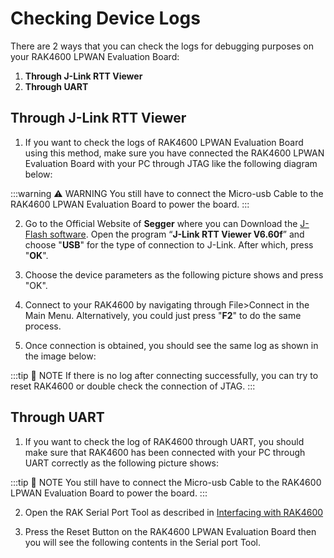 # Checking Device Logs

There are 2 ways that you can check the logs for debugging purposes on your RAK4600 LPWAN Evaluation Board:

1. **Through J-Link RTT Viewer**
2. **Through UART**

## Through J-Link RTT Viewer

1. If you want to check the logs of RAK4600 LPWAN Evaluation Board using this method, make sure you have connected the RAK4600 LPWAN Evaluation Board with your PC through JTAG like the following diagram below:


<rk-img
  src="/assets/images/quick-start-guide/rak4600/4.checking-device-logs/zyvc5cexqy2g04lh5gqm.png"
  width="100%"
  figure-number="1"
  caption="RAK4600 LPWAN Evaluation Board to Windows PC connection thru JTAG"
/>

<rk-img
  src="/assets/images/quick-start-guide/rak4600/4.checking-device-logs/yrwn46pfwepuhlh1wuof.png"
  width="100%"
  figure-number="2"
  caption="RAK4600 LPWAN Evaluation Board to Windows PC connection thru JTAG"
/>

:::warning ⚠️ WARNING
You still have to connect the Micro-usb Cable to the RAK4600 LPWAN Evaluation Board to power the board.
:::


2. Go to the Official Website of **Segger** where you can Download the [J-Flash software](https://www.segger.com/products/debug-probes/j-link/tools/j-flash/about-j-flash/). Open the program “**J-Link RTT Viewer V6.60f**” and choose "**USB**" for the type of connection to J-Link. After which, press "**OK**".


<rk-img
  src="/assets/images/quick-start-guide/rak4600/4.checking-device-logs/k40v5ssykcsgrwfvd6ds.png"
  width="100%"
  figure-number="3"
  caption="J-Link RTT Viewer Start-up Window"
/>

3. Choose the device parameters as the following picture shows and press "OK".

<rk-img
  src="/assets/images/quick-start-guide/rak4600/4.checking-device-logs/xjnmuyygdpfhmjbko2dn.png"
  width="100%"
  figure-number="4"
  caption="J-Link RTT Viewer Connection Parameters"
/>

4. Connect to your RAK4600 by navigating through File>Connect in the Main Menu. Alternatively, you could just press "**F2**" to do the same process.

<rk-img
  src="/assets/images/quick-start-guide/rak4600/4.checking-device-logs/xhppkxsyq7k0zste4xpx.png"
  width="100%"
  figure-number="5"
  caption="J-Link RTT Viewer Connecting Shortcut"
/>

5. Once connection is obtained, you should see the same log as shown in the image below:

<rk-img
  src="/assets/images/quick-start-guide/rak4600/4.checking-device-logs/uvpxna4236xrglaamrcx.jpg"
  width="100%"
  figure-number="6"
  caption="Log Checking through J-Link RTT Viewer"
/>

:::tip 📝 NOTE
If there is no log after connecting successfully, you can try to reset RAK4600 or double check the connection of JTAG.
:::

## Through UART

1. If you want to check the log of RAK4600 through UART, you should make sure that RAK4600 has been connected with your PC through UART correctly as the following picture shows:

<rk-img
  src="/assets/images/quick-start-guide/rak4600/4.checking-device-logs/munukxglkrz6vw7n9tow.jpg"
  width="100%"
  figure-number="7"
  caption="UART to RAK4600 LPWAN Evaluation Board Connection"
/>

:::tip 📝 NOTE
You still have to connect the Micro-usb Cable to the RAK4600 LPWAN Evaluation Board to power the board.
:::

2. Open the RAK Serial Port Tool as described in [Interfacing with RAK4600](README.md)

3. Press the Reset Button on the RAK4600 LPWAN Evaluation Board then you will see the following contents in the Serial port Tool.

<rk-img
  src="/assets/images/quick-start-guide/rak4600/4.checking-device-logs/ebx6auejnil1ob8hvhaf.jpg"
  width="100%"
  figure-number="8"
  caption="Log Checking through UART"
/>
